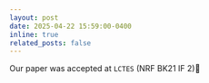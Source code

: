 ```yaml
---
layout: post
date: 2025-04-22 15:59:00-0400
inline: true
related_posts: false
---
```

Our paper was accepted at `LCTES` (NRF BK21 IF 2):tada:

